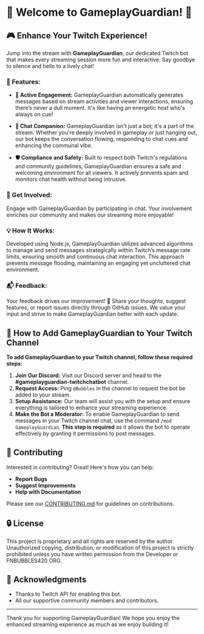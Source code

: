 # 🌟 Welcome to GameplayGuardian! 🌟

## 🎮 Enhance Your Twitch Experience!

Jump into the stream with **GameplayGuardian**, our dedicated Twitch bot that makes every streaming session more fun and interactive. Say goodbye to silence and hello to a lively chat!

### 🎉 Features:

- **📢 Active Engagement:** GameplayGuardian automatically generates messages based on stream activities and viewer interactions, ensuring there’s never a dull moment. It's like having an energetic host who's always on cue!

- **🤖 Chat Companion:** GameplayGuardian isn't just a bot; it's a part of the stream. Whether you're deeply involved in gameplay or just hanging out, our bot keeps the conversation flowing, responding to chat cues and enhancing the communal vibe.

- **🛡️ Compliance and Safety:** Built to respect both Twitch's regulations and community guidelines, GameplayGuardian ensures a safe and welcoming environment for all viewers. It actively prevents spam and monitors chat health without being intrusive.

### 🌈 Get Involved:

Engage with GameplayGuardian by participating in chat. Your involvement enriches our community and makes our streaming more enjoyable!

### 💡 How It Works:

Developed using Node.js, GameplayGuardian utilizes advanced algorithms to manage and send messages strategically within Twitch’s message rate limits, ensuring smooth and continuous chat interaction. This approach prevents message flooding, maintaining an engaging yet uncluttered chat environment.

### 📬 Feedback:

Your feedback drives our improvement! 💬 Share your thoughts, suggest features, or report issues directly through GitHub issues. We value your input and strive to make GameplayGuardian better with each update.

## 📖 How to Add GameplayGuardian to Your Twitch Channel

**To add GameplayGuardian to your Twitch channel, follow these required steps:**

1. **Join Our Discord:** Visit our Discord server and head to the **#gameplayguardian-twitchchatbot** channel.
2. **Request Access:** Ping `@Bubbles` in the channel to request the bot be added to your stream.
3. **Setup Assistance:** Our team will assist you with the setup and ensure everything is tailored to enhance your streaming experience.
4. **Make the Bot a Moderator:** To enable GameplayGuardian to send messages in your Twitch channel chat, use the command `/mod GameplayGuardian`. **This step is required** as it allows the bot to operate effectively by granting it permissions to post messages.

## 🤝 Contributing

Interested in contributing? Great! Here's how you can help:

- **Report Bugs**
- **Suggest Improvements**
- **Help with Documentation**

Please see our [CONTRIBUTING.md](CONTRIBUTING.md) for guidelines on contributions.

## 🔒 License

This project is proprietary and all rights are reserved by the author. Unauthorized copying, distribution, or modification of this project is strictly prohibited unless you have written permission from the Developer or FNBUBBLES420 ORG.

## 🙌 Acknowledgments

- Thanks to Twitch API for enabling this bot.
- All our supportive community members and contributors.

---

Thank you for supporting GameplayGuardian! We hope you enjoy the enhanced streaming experience as much as we enjoy building it!
